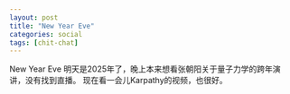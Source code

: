 ```yaml
---
layout: post
title: "New Year Eve"
categories: social
tags: [chit-chat]
---
```


New Year Eve
明天是2025年了，晚上本来想看张朝阳关于量子力学的跨年演讲，没有找到直播。
现在看一会儿Karpathy的视频，也很好。

